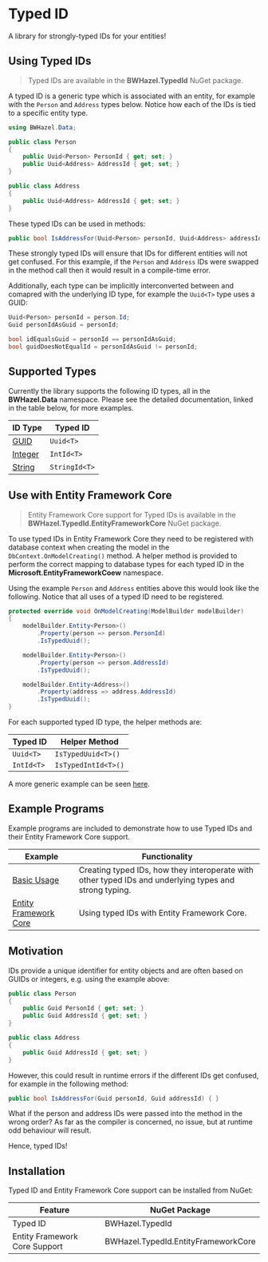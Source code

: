 # Typed ID

A library for strongly-typed IDs for your entities!

## Using Typed IDs

> Typed IDs are available in the **BWHazel.TypedId** NuGet package.

A typed ID is a generic type which is associated with an entity, for example with the `Person` and `Address` types below.  Notice how each of the IDs is tied to a specific entity type.

```csharp
using BWHazel.Data;

public class Person
{
    public Uuid<Person> PersonId { get; set; }
    public Uuid<Address> AddressId { get; set; }
}

public class Address
{
    public Uuid<Address> AddressId { get; set; }
}
```

These typed IDs can be used in methods:

```csharp
public bool IsAddressFor(Uuid<Person> personId, Uuid<Address> addressId) { }
```

These strongly typed IDs will ensure that IDs for different entities will not get confused.  For this example, if the `Person` and `Address` IDs were swapped in the method call then it would result in a compile-time error.

Additionally, each type can be implicitly interconverted between and comapred with the underlying ID type, for example the `Uuid<T>` type uses a GUID:

```csharp
Uuid<Person> personId = person.Id;
Guid personIdAsGuid = personId;

bool idEqualsGuid = personId == personIdAsGuid;
bool guidDoesNotEqualId = personIdAsGuid != personId;
```

## Supported Types

Currently the library supports the following ID types, all in the **BWHazel.Data** namespace.  Please see the detailed documentation, linked in the table below, for more examples.

| ID Type | Typed ID |
|-|-|
| [GUID](docs/uuid.md) | `Uuid<T>` |
| [Integer](docs/intid.md) | `IntId<T>` |
| [String](docs/stringid.md) | `StringId<T>` |

## Use with Entity Framework Core

> Entity Framework Core support for Typed IDs is available in the **BWHazel.TypedId.EntityFrameworkCore** NuGet package.

To use typed IDs in Entity Framework Core they need to be registered with database context when creating the model in the `DbContext.OnModelCreating()` method.  A helper method is provided to perform the correct mapping to database types for each typed ID in the **Microsoft.EntityFrameworkCoew** namespace.

Using the example `Person` and `Address` entities above this would look like the following.  Notice that all uses of a typed ID need to be registered.

```csharp
protected override void OnModelCreating(ModelBuilder modelBuilder)
{
    modelBuilder.Entity<Person>()
        .Property(person => person.PersonId)
        .IsTypedUuid();

    modelBuilder.Entity<Person>()
        .Property(person => person.AddressId)
        .IsTypedUuid();

    modelBuilder.Entity<Address>()
        .Property(address => address.AddressId)
        .IsTypedUuid();
}
```

For each supported typed ID type, the helper methods are:

| Typed ID | Helper Method |
|-|-|
| `Uuid<T>` | `IsTypedUuid<T>()` |
| `IntId<T>` | `IsTypedIntId<T>()` |

A more generic example can be seen [here](docs/ef-core.md).

## Example Programs

Example programs are included to demonstrate how to use Typed IDs and their Entity Framework Core support.

| Example | Functionality |
|-|-|
| [Basic Usage](examples/BWHazel.Data.TypedId.Examples.BasicUsage/README.md) | Creating typed IDs, how they interoperate with other typed IDs and underlying types and strong typing. |
| [Entity Framework Core](examples/BWHazel.Data.TypedId.Examples.EFCore/README.md) | Using typed IDs with Entity Framework Core. |

## Motivation

IDs provide a unique identifier for entity objects and are often based on GUIDs or integers, e.g. using the example above:

```csharp
public class Person
{
    public Guid PersonId { get; set; }
    public Guid AddressId { get; set; }
}

public class Address
{
    public Guid AddressId { get; set; }
}
```

However, this could result in runtime errors if the different IDs get confused, for example in the following method:

```csharp
public bool IsAddressFor(Guid personId, Guid addressId) { }
```

What if the person and address IDs were passed into the method in the wrong order?  As far as the compiler is concerned, no issue, but at runtime odd behaviour will result.

Hence, typed IDs!

## Installation

Typed ID and Entity Framework Core support can be installed from NuGet:

| Feature | NuGet Package |
|-|-|
| Typed ID | BWHazel.TypedId |
| Entity Framework Core Support | BWHazel.TypedId.EntityFrameworkCore |